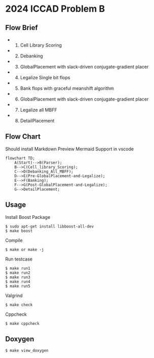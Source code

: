 # 2024 ICCAD Problem B

## Flow Brief
*   1. Cell Library Scoring
*   2. Debanking
*   3. GlobalPlacement with slack-driven conjugate-gradient placer
*   4. Legalize Single bit flops
*   5. Bank flops with graceful meanshift algorithm
*   6. GlobalPlacement with slack-driven conjugate-gradient placer
*   7. Legalize all MBFF
*   8. DetailPlacement

## Flow Chart
Should install Markdown Preview Mermaid Support in vscode

```mermaid
flowchart TD;
    A(Start)-->B(Parser);
    B-->C(Cell_library_Scoring);
    C-->D(Debanking_All_MBFF);
    D-->E(Pre-GlobalPlacement-and-Legalize);
    E-->F(Banking);
    F-->G(Post-GlobalPlacement-and-Legalize);
    G-->DetailPlacement;
```

## Usage
Install Boost Package
```
$ sudo apt-get install libboost-all-dev
$ make boost
```

Compile
```
$ make or make -j
```

Run testcase
```
$ make run1
$ make run2
$ make run3
$ make run4
$ make run5
```

Valgrind
```
$ make check
```

Cppcheck
```
$ make cppcheck
```

## Doxygen
```
$ make view_doxygen
```
